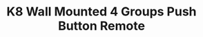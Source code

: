 ---
model: SR-ZG9001K8-DIM
vendor: Sunricher
title: K8 Wall Mounted 4 Groups Push Button Remote 
category: remote
supports: action, batterypct
image: /assets/images/devices/Sunricher_SR-ZG9001K8.jpg
zigbeemodel: ['ZG2833K8_EU05']
compatible: [deconz,z2m]
deconz: 1509
mlink: https://www.sunricher.com/single-color-wall-mounted-zigbee-push-button-remote-sr-zg9001k2-dim.html
link: https://www.alibaba.com/product-detail/Zigbee-3-0-certified-Wall-Switches_62097389192.html
link2: https://www.tronika.no/en/smarthome/zigbee-products/zigbee-controllers/wall-controller-zg9001k8-dim.html
link3: https://www.domadoo.fr/fr/peripheriques/5739-sunricher-controleur-mural-sans-fil-8-boutons-4-zones-zigbee.html
---